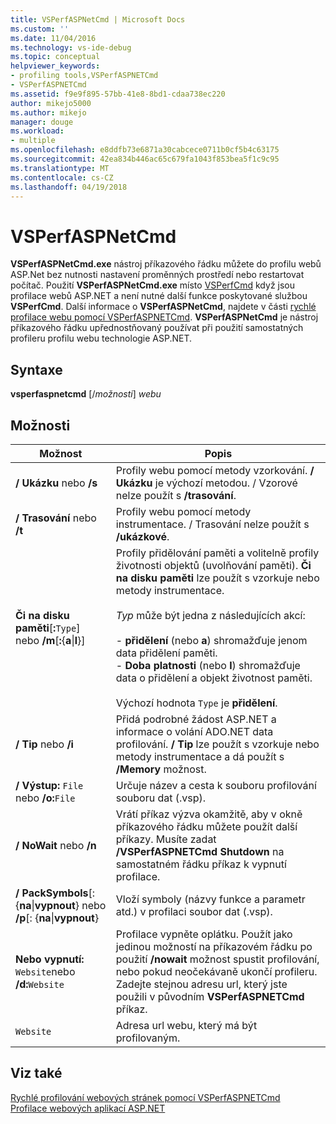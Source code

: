 ```yaml
---
title: VSPerfASPNetCmd | Microsoft Docs
ms.custom: ''
ms.date: 11/04/2016
ms.technology: vs-ide-debug
ms.topic: conceptual
helpviewer_keywords:
- profiling tools,VSPerfASPNETCmd
- VSPerfASPNETCmd
ms.assetid: f9e9f895-57bb-41e8-8bd1-cdaa738ec220
author: mikejo5000
ms.author: mikejo
manager: douge
ms.workload:
- multiple
ms.openlocfilehash: e8ddfb73e6871a30cabcece0711b0cf5b4c63175
ms.sourcegitcommit: 42ea834b446ac65c679fa1043f853bea5f1c9c95
ms.translationtype: MT
ms.contentlocale: cs-CZ
ms.lasthandoff: 04/19/2018
---
```

# <a name="vsperfaspnetcmd"></a>VSPerfASPNetCmd
**VSPerfASPNetCmd.exe** nástroj příkazového řádku můžete do profilu webů ASP.Net bez nutnosti nastavení proměnných prostředí nebo restartovat počítač. Použití **VSPerfASPNetCmd.exe** místo [VSPerfCmd](../profiling/vsperfcmd.md) když jsou profilace webů ASP.NET a není nutné další funkce poskytované službou **VSPerfCmd**. Další informace o **VSPerfASPNetCmd**, najdete v části [rychlé profilace webu pomocí VSPerfASPNETCmd](../profiling/rapid-web-site-profiling-with-vsperfaspnetcmd.md). **VSPerfASPNetCmd** je nástroj příkazového řádku upřednostňovaný používat při použití samostatných profileru profilu webu technologie ASP.NET.  
  
## <a name="syntax"></a>Syntaxe  
 **vsperfaspnetcmd** [/*možnosti*] *webu*  
  
## <a name="options"></a>Možnosti  
  
|Možnost|Popis|  
|------------|-----------------|  
|**/ Ukázku** nebo **/s**|Profily webu pomocí metody vzorkování. **/ Ukázku** je výchozí metodou. / Vzorové nelze použít s **/trasování**.|  
|**/ Trasování** nebo **/t**|Profily webu pomocí metody instrumentace. / Trasování nelze použít s **/ukázkové**.|  
|**Či na disku paměti**[**:**`Type`] nebo **/m**[**:**{**a**&#124;**l**}]|Profily přidělování paměti a volitelně profily životnosti objektů (uvolňování paměti). **Či na disku paměti** lze použít s vzorkuje nebo metody instrumentace.<br /><br /> *Typ* může být jedna z následujících akcí:<br /><br /> -   **přidělení** (nebo **a**) shromažďuje jenom data přidělení paměti.<br />-   **Doba platnosti** (nebo **l**) shromažďuje data o přidělení a objekt životnost paměti.<br /><br /> Výchozí hodnota `Type` je **přidělení**.|  
|**/ Tip** nebo **/i**|Přidá podrobné žádost ASP.NET a informace o volání ADO.NET data profilování. **/ Tip** lze použít s vzorkuje nebo metody instrumentace a dá použít s **/Memory** možnost.|  
|**/ Výstup:** `File` nebo   **/o:**`File`|Určuje název a cesta k souboru profilování souboru dat (.vsp).|  
|**/ NoWait** nebo   **/n**|Vrátí příkaz výzva okamžitě, aby v okně příkazového řádku můžete použít další příkazy. Musíte zadat **/VSPerfASPNETCmd Shutdown** na samostatném řádku příkaz k vypnutí profilace.|  
|**/ PackSymbols**[: {**na**&#124;**vypnout**} nebo **/p**[: {**na**&#124;**vypnout**}|Vloží symboly (názvy funkce a parametr atd.) v profilaci soubor dat (.vsp).|  
|**Nebo vypnutí:** `Website`nebo   **/d:**`Website`|Profilace vypněte oplátku. Použít jako jedinou možností na příkazovém řádku po použití **/nowait** možnost spustit profilování, nebo pokud neočekávaně ukončí profileru. Zadejte stejnou adresu url, který jste použili v původním **VSPerfASPNETCmd** příkaz.|  
|`Website`|Adresa url webu, který má být profilovaným.|  
  
## <a name="see-also"></a>Viz také  
 [Rychlé profilování webových stránek pomocí VSPerfASPNETCmd](../profiling/rapid-web-site-profiling-with-vsperfaspnetcmd.md)   
 [Profilace webových aplikací ASP.NET](../profiling/command-line-profiling-of-aspnet-web-applications.md)
